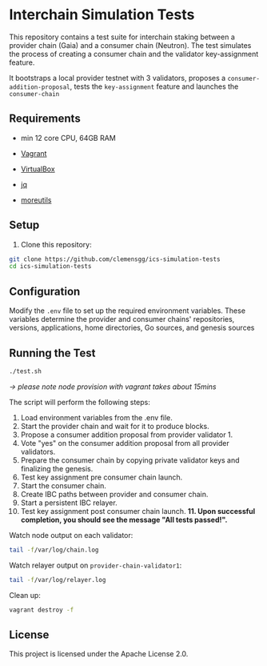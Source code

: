 # Interchain Simulation Tests

This repository contains a test suite for interchain staking between a provider chain (Gaia) and a consumer chain (Neutron). The test simulates the process of creating a consumer chain and the validator key-assignment feature.

It bootstraps a local provider testnet with 3 validators, proposes a `consumer-addition-proposal`, tests the `key-assignment` feature and launches the `consumer-chain`

## Requirements

- min 12 core CPU, 64GB RAM

- [Vagrant](https://www.vagrantup.com/downloads.html)
- [VirtualBox](https://www.virtualbox.org/wiki/Downloads)
- [jq](https://stedolan.github.io/jq/download)
- [moreutils](https://joeyh.name/code/moreutils)

## Setup

1. Clone this repository:

```bash
git clone https://github.com/clemensgg/ics-simulation-tests
cd ics-simulation-tests
```

## Configuration

Modify the `.env` file to set up the required environment variables. These variables determine the provider and consumer chains' repositories, versions, applications, home directories, Go sources, and genesis sources

## Running the Test

```bash
./test.sh
```

_-> please note node provision with vagrant takes about 15mins_

The script will perform the following steps:

1. Load environment variables from the .env file.
2. Start the provider chain and wait for it to produce blocks.
3. Propose a consumer addition proposal from provider validator 1.
4. Vote "yes" on the consumer addition proposal from all provider validators.
5. Prepare the consumer chain by copying private validator keys and finalizing the genesis.
6. Test key assignment pre consumer chain launch.
7. Start the consumer chain.
8. Create IBC paths between provider and consumer chain.
9. Start a persistent IBC relayer.
10. Test key assignment post consumer chain launch.
**11. Upon successful completion, you should see the message "All tests passed!".**

Watch node output on each validator: 
```sh
tail -f/var/log/chain.log
```
Watch relayer output on `provider-chain-validator1`: 
```sh
tail -f/var/log/relayer.log
```
Clean up:
```sh
vagrant destroy -f
```

## License

This project is licensed under the Apache License 2.0.